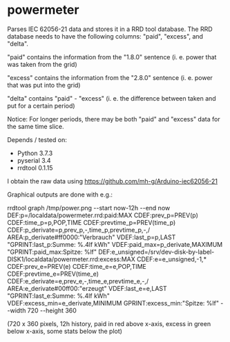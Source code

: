 # powermeter

Parses IEC 62056-21 data and stores it in a RRD tool database. The RRD database needs to have the following columns: "paid", "excess", and "delta".

"paid" contains the information from the "1.8.0" sentence (i. e. power that was taken from the grid)

"excess" contains the information from the "2.8.0" sentence (i. e. power that was put into the grid)

"delta" contains "paid" - "excess" (i. e. the difference between taken and put for a certain period)

Notice: For longer periods, there may be both "paid" and "excess" data for the same time slice.

Depends / tested on:
- Python 3.7.3
- pyserial 3.4
- rrdtool 0.1.15

I obtain the raw data using https://github.com/mh-g/Arduino-iec62056-21

Graphical outputs are done with e.g.:

rrdtool graph /tmp/power.png --start now-12h --end now DEF:p=/localdata/powermeter.rrd:paid:MAX CDEF:prev_p=PREV\(p\) CDEF:time_p=p,POP,TIME CDEF:prevtime_p=PREV\(time_p\) CDEF:p_derivate=p,prev_p,-,time_p,prevtime_p,-,/ AREA:p_derivate#ff0000:"Verbrauch" VDEF:last_p=p,LAST "GPRINT:last_p:Summe\: %.4lf kWh" VDEF:paid_max=p_derivate,MAXIMUM "GPRINT:paid_max:Spitze\: %lf" DEF:e_unsigned=/srv/dev-disk-by-label-DISK1/localdata/powermeter.rrd:excess:MAX CDEF:e=e_unsigned,-1,* CDEF:prev_e=PREV\(e\) CDEF:time_e=e,POP,TIME CDEF:prevtime_e=PREV\(time_e\) CDEF:e_derivate=e,prev_e,-,time_e,prevtime_e,-,/ AREA:e_derivate#00ff00:"erzeugt" VDEF:last_e=e,LAST "GPRINT:last_e:Summe\: %.4lf kWh" VDEF:excess_min=e_derivate,MINIMUM GPRINT:excess_min:"Spitze\: %lf" --width 720 --height 360

(720 x 360 pixels, 12h history, paid in red above x-axis, excess in green below x-axis, some stats below the plot)
